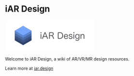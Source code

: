 # iAR Design

![](docs/assets/branding_iar.png)

Welcome to iAR Design, a wiki of AR/VR/MR design resources.

Learn more at [iar.design](http://iar.design/#/)

